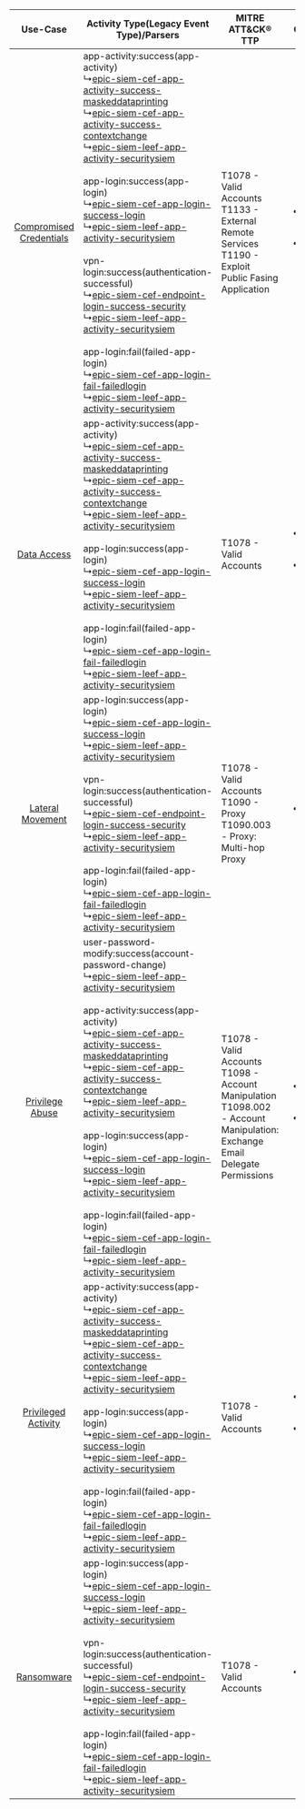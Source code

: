 |    Use-Case    | Activity Type(Legacy Event Type)/Parsers    | MITRE ATT&CK® TTP    | Content    |
|:----:| ---- | ---- | ---- |
| [Compromised Credentials](../../../UseCases/uc_compromised_credentials.md) |  app-activity:success(app-activity)<br> ↳[epic-siem-cef-app-activity-success-maskeddataprinting](Ps/pC_epicsiemcefappactivitysuccessmaskeddataprinting.md)<br> ↳[epic-siem-cef-app-activity-success-contextchange](Ps/pC_epicsiemcefappactivitysuccesscontextchange.md)<br> ↳[epic-siem-leef-app-activity-securitysiem](Ps/pC_epicsiemleefappactivitysecuritysiem.md)<br><br> app-login:success(app-login)<br> ↳[epic-siem-cef-app-login-success-login](Ps/pC_epicsiemcefapploginsuccesslogin.md)<br> ↳[epic-siem-leef-app-activity-securitysiem](Ps/pC_epicsiemleefappactivitysecuritysiem.md)<br><br> vpn-login:success(authentication-successful)<br> ↳[epic-siem-cef-endpoint-login-success-security](Ps/pC_epicsiemcefendpointloginsuccesssecurity.md)<br> ↳[epic-siem-leef-app-activity-securitysiem](Ps/pC_epicsiemleefappactivitysecuritysiem.md)<br><br> app-login:fail(failed-app-login)<br> ↳[epic-siem-cef-app-login-fail-failedlogin](Ps/pC_epicsiemcefapploginfailfailedlogin.md)<br> ↳[epic-siem-leef-app-activity-securitysiem](Ps/pC_epicsiemleefappactivitysecuritysiem.md)<br> | T1078 - Valid Accounts<br>T1133 - External Remote Services<br>T1190 - Exploit Public Fasing Application<br>    | [<ul><li>43 Rules</li></ul><ul><li>24 Models</li></ul>](RM/r_m_epic_epic_siem_Compromised_Credentials.md) |
|    [Data Access](../../../UseCases/uc_data_access.md)    |  app-activity:success(app-activity)<br> ↳[epic-siem-cef-app-activity-success-maskeddataprinting](Ps/pC_epicsiemcefappactivitysuccessmaskeddataprinting.md)<br> ↳[epic-siem-cef-app-activity-success-contextchange](Ps/pC_epicsiemcefappactivitysuccesscontextchange.md)<br> ↳[epic-siem-leef-app-activity-securitysiem](Ps/pC_epicsiemleefappactivitysecuritysiem.md)<br><br> app-login:success(app-login)<br> ↳[epic-siem-cef-app-login-success-login](Ps/pC_epicsiemcefapploginsuccesslogin.md)<br> ↳[epic-siem-leef-app-activity-securitysiem](Ps/pC_epicsiemleefappactivitysecuritysiem.md)<br><br> app-login:fail(failed-app-login)<br> ↳[epic-siem-cef-app-login-fail-failedlogin](Ps/pC_epicsiemcefapploginfailfailedlogin.md)<br> ↳[epic-siem-leef-app-activity-securitysiem](Ps/pC_epicsiemleefappactivitysecuritysiem.md)<br>    | T1078 - Valid Accounts<br>    | [<ul><li>20 Rules</li></ul><ul><li>11 Models</li></ul>](RM/r_m_epic_epic_siem_Data_Access.md)    |
|        [Lateral Movement](../../../UseCases/uc_lateral_movement.md)        |  app-login:success(app-login)<br> ↳[epic-siem-cef-app-login-success-login](Ps/pC_epicsiemcefapploginsuccesslogin.md)<br> ↳[epic-siem-leef-app-activity-securitysiem](Ps/pC_epicsiemleefappactivitysecuritysiem.md)<br><br> vpn-login:success(authentication-successful)<br> ↳[epic-siem-cef-endpoint-login-success-security](Ps/pC_epicsiemcefendpointloginsuccesssecurity.md)<br> ↳[epic-siem-leef-app-activity-securitysiem](Ps/pC_epicsiemleefappactivitysecuritysiem.md)<br><br> app-login:fail(failed-app-login)<br> ↳[epic-siem-cef-app-login-fail-failedlogin](Ps/pC_epicsiemcefapploginfailfailedlogin.md)<br> ↳[epic-siem-leef-app-activity-securitysiem](Ps/pC_epicsiemleefappactivitysecuritysiem.md)<br>    | T1078 - Valid Accounts<br>T1090 - Proxy<br>T1090.003 - Proxy: Multi-hop Proxy<br>    | [<ul><li>2 Rules</li></ul>](RM/r_m_epic_epic_siem_Lateral_Movement.md)    |
|         [Privilege Abuse](../../../UseCases/uc_privilege_abuse.md)         |  user-password-modify:success(account-password-change)<br> ↳[epic-siem-leef-app-activity-securitysiem](Ps/pC_epicsiemleefappactivitysecuritysiem.md)<br><br> app-activity:success(app-activity)<br> ↳[epic-siem-cef-app-activity-success-maskeddataprinting](Ps/pC_epicsiemcefappactivitysuccessmaskeddataprinting.md)<br> ↳[epic-siem-cef-app-activity-success-contextchange](Ps/pC_epicsiemcefappactivitysuccesscontextchange.md)<br> ↳[epic-siem-leef-app-activity-securitysiem](Ps/pC_epicsiemleefappactivitysecuritysiem.md)<br><br> app-login:success(app-login)<br> ↳[epic-siem-cef-app-login-success-login](Ps/pC_epicsiemcefapploginsuccesslogin.md)<br> ↳[epic-siem-leef-app-activity-securitysiem](Ps/pC_epicsiemleefappactivitysecuritysiem.md)<br><br> app-login:fail(failed-app-login)<br> ↳[epic-siem-cef-app-login-fail-failedlogin](Ps/pC_epicsiemcefapploginfailfailedlogin.md)<br> ↳[epic-siem-leef-app-activity-securitysiem](Ps/pC_epicsiemleefappactivitysecuritysiem.md)<br>    | T1078 - Valid Accounts<br>T1098 - Account Manipulation<br>T1098.002 - Account Manipulation: Exchange Email Delegate Permissions<br> | [<ul><li>7 Rules</li></ul><ul><li>2 Models</li></ul>](RM/r_m_epic_epic_siem_Privilege_Abuse.md)    |
|     [Privileged Activity](../../../UseCases/uc_privileged_activity.md)     |  app-activity:success(app-activity)<br> ↳[epic-siem-cef-app-activity-success-maskeddataprinting](Ps/pC_epicsiemcefappactivitysuccessmaskeddataprinting.md)<br> ↳[epic-siem-cef-app-activity-success-contextchange](Ps/pC_epicsiemcefappactivitysuccesscontextchange.md)<br> ↳[epic-siem-leef-app-activity-securitysiem](Ps/pC_epicsiemleefappactivitysecuritysiem.md)<br><br> app-login:success(app-login)<br> ↳[epic-siem-cef-app-login-success-login](Ps/pC_epicsiemcefapploginsuccesslogin.md)<br> ↳[epic-siem-leef-app-activity-securitysiem](Ps/pC_epicsiemleefappactivitysecuritysiem.md)<br><br> app-login:fail(failed-app-login)<br> ↳[epic-siem-cef-app-login-fail-failedlogin](Ps/pC_epicsiemcefapploginfailfailedlogin.md)<br> ↳[epic-siem-leef-app-activity-securitysiem](Ps/pC_epicsiemleefappactivitysecuritysiem.md)<br>    | T1078 - Valid Accounts<br>    | [<ul><li>2 Rules</li></ul><ul><li>1 Models</li></ul>](RM/r_m_epic_epic_siem_Privileged_Activity.md)       |
|    [Ransomware](../../../UseCases/uc_ransomware.md)    |  app-login:success(app-login)<br> ↳[epic-siem-cef-app-login-success-login](Ps/pC_epicsiemcefapploginsuccesslogin.md)<br> ↳[epic-siem-leef-app-activity-securitysiem](Ps/pC_epicsiemleefappactivitysecuritysiem.md)<br><br> vpn-login:success(authentication-successful)<br> ↳[epic-siem-cef-endpoint-login-success-security](Ps/pC_epicsiemcefendpointloginsuccesssecurity.md)<br> ↳[epic-siem-leef-app-activity-securitysiem](Ps/pC_epicsiemleefappactivitysecuritysiem.md)<br><br> app-login:fail(failed-app-login)<br> ↳[epic-siem-cef-app-login-fail-failedlogin](Ps/pC_epicsiemcefapploginfailfailedlogin.md)<br> ↳[epic-siem-leef-app-activity-securitysiem](Ps/pC_epicsiemleefappactivitysecuritysiem.md)<br>    | T1078 - Valid Accounts<br>    | [<ul><li>2 Rules</li></ul>](RM/r_m_epic_epic_siem_Ransomware.md)    |